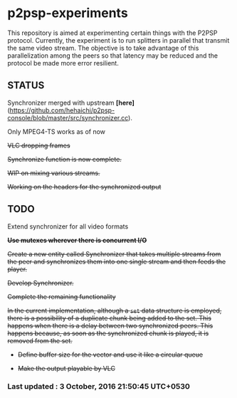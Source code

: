 # p2psp-experiments

This repository is aimed at experimenting certain things with the P2PSP protocol.
Currently, the experiment is to run splitters in parallel that transmit the same video stream. The objective is to take advantage of this parallelization among the peers so that latency may be reduced and the protocol be made more error resilient.

## STATUS
Synchronizer merged with upstream **[here]** (https://github.com/hehaichi/p2psp-console/blob/master/src/synchronizer.cc).

Only MPEG4-TS works as of now

~~VLC dropping frames~~

~~Synchronize function is now complete.~~

~~WIP on mixing various streams.~~

~~Working on the headers for the synchronized output~~

## TODO
Extend synchronizer for all video formats

~~**Use mutexes wherever there is concurrent I/O**~~

~~Create a new entity called Synchronizer that takes multiple streams from the peer and synchronizes them into one single stream and then feeds the player.~~

~~Develop Synchronizer.~~

~~Complete the remaining functionality~~

~~In the current implementation, although a ```set``` data structure is employed, there is a possibility of a duplicate chunk being added to the set. This happens when there is a delay between two synchronized peers. This happens because, as soon as the synchronized chunk is played, it is removed from the set.~~

* ~~Define buffer size for the vector and use it like a circular queue~~

* ~~Make the output playable by VLC~~


### Last updated : 3 October, 2016 21:50:45 UTC+0530

